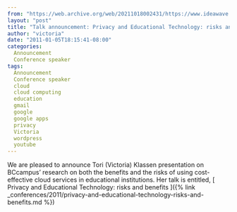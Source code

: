 ```yaml
---
from: "https://web.archive.org/web/20211018002431/https://www.ideawave.ca/talk-announcement-privacy-and-educational-technology-risks-and-benefits/"
layout: "post"
title: "Talk announcement: Privacy and Educational Technology: risks and benefits"
author: "victoria"
date: "2011-01-05T18:15:41-08:00"
categories:
  Announcement
  Conference speaker
tags: 
  Announcement
  Conference speaker
  cloud
  cloud computing
  education
  gmail
  google
  google apps
  privacy
  Victoria
  wordpress
  youtube
---
```


We are pleased to announce Tori (Victoria) Klassen presentation on BCcampus’ research on both the benefits and the risks of using cost-effective cloud services in educational institutions. Her talk is entitled, [ Privacy and Educational Technology: risks and benefits ]({% link _conferences/2011/privacy-and-educational-technology-risks-and-benefits.md %})
